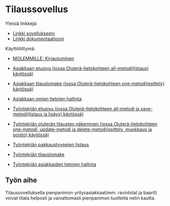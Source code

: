 # Tilaussovellus

Yleisiä linkkejä:

* [Linkki sovellukseeni](https://hawerala.users.cs.helsinki.fi/tsoha-Tilaussovellus/)
* [Linkki dokumentaatiooni](https://github.com/hannuee/Tsoha-Bootstrap/blob/master/doc/dokumentaatio.pdf)

Käyttöliittymä:

* [MOLEMMILLE: Kirjautuminen](https://hawerala.users.cs.helsinki.fi/tsoha-Tilaussovellus/kirjautuminen)

* [Asiakkaan etusivu (jossa Oluterä-tietokohteen all-metodi(listaus) käytössä)](https://hawerala.users.cs.helsinki.fi/tsoha-Tilaussovellus/)
* [Asiakkaan tilauslomake (jossa Oluterä-tietokohteen one-metodi(esittely) käytössä)](https://hawerala.users.cs.helsinki.fi/tsoha-Tilaussovellus/tilaukset/uusi/1)
* [Asiakkaan omien tietojen hallinta](https://hawerala.users.cs.helsinki.fi/tsoha-Tilaussovellus/omattiedot)

* [Työntekijän etusivu (jossa Oluterä-tietokohteen all-metodi ja save-metodi(listaus ja lisäys) käytössä)](https://hawerala.users.cs.helsinki.fi/tsoha-Tilaussovellus/hallinnointi/oluterat)
* [Työntekijän oluterän tilausten näkeminen (jossa Oluterä-tietokohteen one-metodi, update-metodi ja delete-metodi(esittely, muokkaus ja poisto) käytössä)](https://hawerala.users.cs.helsinki.fi/tsoha-Tilaussovellus/hallinnointi/oluterat/1)
* [Työntekijän pakkaustyyppien listaus](https://hawerala.users.cs.helsinki.fi/tsoha-Tilaussovellus/hallinnointi/pakkaustyypit)
* [Työntekijän tilauslomake](https://hawerala.users.cs.helsinki.fi/tsoha-Tilaussovellus/hallinnointi/tilaukset/uusi/1)
* [Työntekijän asiakkaiden tietojen hallinta](https://hawerala.users.cs.helsinki.fi/tsoha-Tilaussovellus/hallinnointi/yritysasiakkaat)

## Työn aihe

Tilaussovelluksella pienpanimon yritysasiakkaat(mm. ravintolat ja baarit) voivat tilata helposti ja vaivattomasti pienpanimon tuotteita netin kautta.
